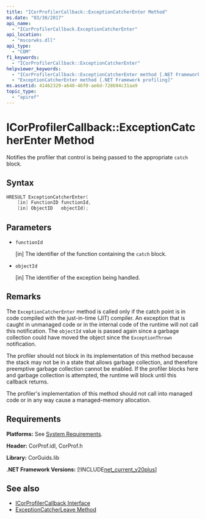 ```yaml
---
title: "ICorProfilerCallback::ExceptionCatcherEnter Method"
ms.date: "03/30/2017"
api_name: 
  - "ICorProfilerCallback.ExceptionCatcherEnter"
api_location: 
  - "mscorwks.dll"
api_type: 
  - "COM"
f1_keywords: 
  - "ICorProfilerCallback::ExceptionCatcherEnter"
helpviewer_keywords: 
  - "ICorProfilerCallback::ExceptionCatcherEnter method [.NET Framework profiling]"
  - "ExceptionCatcherEnter method [.NET Framework profiling]"
ms.assetid: 41462329-a648-46f0-ae6d-728b94c31aa9
topic_type: 
  - "apiref"
---
```

# ICorProfilerCallback::ExceptionCatcherEnter Method
Notifies the profiler that control is being passed to the appropriate `catch` block.  
  
## Syntax  
  
```cpp  
HRESULT ExceptionCatcherEnter(  
    [in] FunctionID functionId,  
    [in] ObjectID   objectId);  
```  
  
## Parameters

- `functionId`

  \[in] The identifier of the function containing the `catch` block.
  
- `objectId`

  \[in] The identifier of the exception being handled.

## Remarks  
 The `ExceptionCatcherEnter` method is called only if the catch point is in code compiled with the just-in-time (JIT) compiler. An exception that is caught in unmanaged code or in the internal code of the runtime will not call this notification. The `objectId` value is passed again since a garbage collection could have moved the object since the `ExceptionThrown` notification.  
  
 The profiler should not block in its implementation of this method because the stack may not be in a state that allows garbage collection, and therefore preemptive garbage collection cannot be enabled. If the profiler blocks here and garbage collection is attempted, the runtime will block until this callback returns.  
  
 The profiler's implementation of this method should not call into managed code or in any way cause a managed-memory allocation.  
  
## Requirements  
 **Platforms:** See [System Requirements](../../../../docs/framework/get-started/system-requirements.md).  
  
 **Header:** CorProf.idl, CorProf.h  
  
 **Library:** CorGuids.lib  
  
 **.NET Framework Versions:** [!INCLUDE[net_current_v20plus](../../../../includes/net-current-v20plus-md.md)]  
  
## See also

- [ICorProfilerCallback Interface](../../../../docs/framework/unmanaged-api/profiling/icorprofilercallback-interface.md)
- [ExceptionCatcherLeave Method](../../../../docs/framework/unmanaged-api/profiling/icorprofilercallback-exceptioncatcherleave-method.md)

